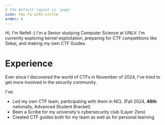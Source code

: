 ```yaml
---
# the default layout is 'page'
icon: fas fa-info-circle
order: 4
---
```

Hi, I'm Nefeli :)
I'm a Senior studying Computer Science at UNLV.
I'm currently exploring kernel exploitation, preparing for CTF competitions like Sekai, and making my own CTF Guides.

# Experience

Ever since I discovered the world of CTFs in November of 2024, I've tried to get more involved in the security community.

I've:
- Led my own CTF team, participating with them in NCL (Fall 2024, **46th** nationally, Advanced Student Bracket)
- Been a Scribe for my university's cybersecurity club (Layer Zero)
- Created CTF guides both for my team as well as for personal learning

